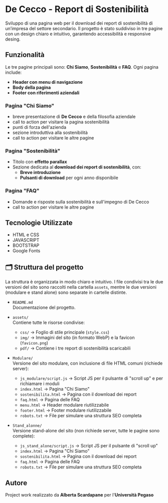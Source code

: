 # De Cecco - Report di Sostenibilità

Sviluppo di una pagina web per il download dei report di sostenibilità di un’impresa del settore secondario.
Il progetto è stato suddiviso in tre pagine con un design chiaro e intuitivo, garantendo accessibilità e responsive desing.

## Funzionalità
Le tre pagine principali sono: **Chi Siamo**, **Sostenibilità** e **FAQ**. 
Ogni pagina include:
- **Header con menu di navigazione**
- **Body della pagina**
- **Footer con riferimenti aziendali**


### Pagina "Chi Siamo"
- breve presentazione di **De Cecco** e della filosofia aziendale
- call to action per visitare la pagina sostenibilità
- punti di forza dell'azienda
- sezione introduttiva alla sostenibilità
- call to action per visitare le altre pagine

### Pagina "Sostenibilità"
- Titolo con **effetto parallax**  
- Sezione dedicata al **download dei report di sostenibilità**, con:
  - **Breve introduzione**  
  - **Pulsanti di download** per ogni anno disponibile

### Pagina "FAQ"
- Domande e risposte sulla sostenibilità e sull'impegno di De Cecco
- call to action per visitare le altre pagine

## Tecnologie Utilizzate
- HTML e CSS
- JAVASCRIPT
- BOOTSTRAP 
- Google Fonts

## 🗂 Struttura del progetto

La struttura è organizzata in modo chiaro e intuitivo. I file condivisi tra le due versioni del sito sono raccolti nella cartella `assets`, mentre le due versioni (modulare e stand alone) sono separate in cartelle distinte.

- `README.md`  
  Documentazione del progetto.

- `assets/`  
  Contiene tutte le risorse condivise:
  - `css/` → Foglio di stile principale (`style.css`)
  - `img/` → Immagini del sito (in formato WebP) e la favicon (`favicon.png`)
  - `pdf/` → Contiene i tre report di sostenibilità scaricabili

- `Modulare/`  
  Versione del sito modulare, con inclusione di file HTML comuni (richiede server):
  - `js_modulare/script.js` → Script JS per il pulsante di "scroll up" e per richiamare i moduli
  - `index.html` → Pagina "Chi Siamo"
  - `sostenibilita.html` → Pagina con il download dei report
  - `faq.html` → Pagina delle FAQ
  - `menu.html` → Header modulare riutilizzabile
  - `footer.html` → Footer modulare riutilizzabile
  - `robots.txt` → File per simulare una struttura SEO completa

- `Stand_alonne/`  
  Versione stand-alone del sito (non richiede server, tutte le pagine sono complete):
  - `js_stand_alone/script.js` → Script JS per il pulsante di "scroll up"
  - `index.html` → Pagina "Chi Siamo"
  - `sostenibilita.html` → Pagina con il download dei report
  - `faq.html` → Pagina delle FAQ
  - `robots.txt` → File per simulare una struttura SEO completa

## Autore

Project work realizzato da **Alberta Scardapane** per l'**Università Pegaso**
